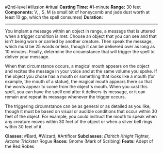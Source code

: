 #2nd-level #illusion #ritual
**Casting Time:** #1-minute
**Range:** 30 feet
**Components:** V, , S, M (a small bit of honeycomb and jade dust worth at least 10 gp, which the spell consumes)
**Duration:**  

---

You implant a message within an object in range, a message that is uttered when a trigger condition is met. Choose an object that you can see and that isn't being worn or carried by another creature. Then speak the message, which must be 25 words or less, though it can be delivered over as long as 10 minutes. Finally, determine the circumstance that will trigger the spell to deliver your message.

When that circumstance occurs, a magical mouth appears on the object and recites the message in your voice and at the same volume you spoke. If the object you chose has a mouth or something that looks like a mouth (for example, the mouth of a statue), the magical mouth appears there so that the words appear to come from the object's mouth. When you cast this spell, you can have the spell end after it delivers its message, or it can remain and repeat its message whenever the trigger occurs.

The triggering circumstance can be as general or as detailed as you like, though it must be based on visual or audible conditions that occur within 30 feet of the object. For example, you could instruct the mouth to speak when any creature moves within 30 feet of the object or when a silver bell rings within 30 feet of it.


**Classes:** #Bard, #Wizard, #Artificer
**Subclasses:** *Eldritch Knight* Fighter, *Arcane Trickster* Rogue
**Races:** Gnome (Mark of Scribing)
**Feats:** Adept of the Red Robes
